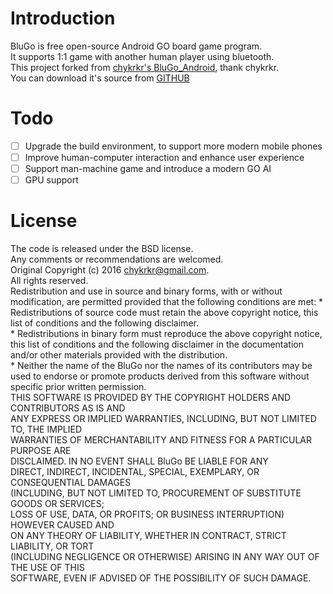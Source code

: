  # Introduction
   BluGo is free open-source Android GO board game program.  
   It supports 1:1 game with another human player using bluetooth.   
   This project forked from [chykrkr's BluGo_Android](https://github.com/chykrkr/BluGo_Android),  thank chykrkr.   
   You can download it's source from  [GITHUB](https://github.com/John-Yu/BluGo_Android) 
 
 # Todo

- [ ] Upgrade the build environment, to support more modern mobile phones
- [ ] Improve human-computer interaction and enhance user experience
- [ ] Support man-machine game and introduce a modern GO AI
- [ ] GPU support
                  
 # License
 The code is released under the BSD license.    
 Any comments or recommendations are welcomed.    
 Original Copyright (c) 2016 chykrkr@gmail.com.        
 All rights reserved.             
 Redistribution and use in source and binary forms, with or without  modification, are permitted provided that the following conditions are met:
          * Redistributions of source code must retain the above copyright notice, this list of conditions and the following disclaimer.          	
          * Redistributions in binary form must reproduce the above copyright notice, this list of conditions and the following disclaimer in the documentation and/or other materials provided with the distribution.          	
          * Neither the name of the BluGo nor the names of its contributors may be used to endorse or promote products derived from this software without specific prior written permission.            
         	THIS SOFTWARE IS PROVIDED BY THE COPYRIGHT HOLDERS AND CONTRIBUTORS AS IS AND         
         	ANY EXPRESS OR IMPLIED WARRANTIES, INCLUDING, BUT NOT LIMITED TO, THE IMPLIED         
         	WARRANTIES OF MERCHANTABILITY AND FITNESS FOR A PARTICULAR PURPOSE ARE         
         	DISCLAIMED. IN NO EVENT SHALL BluGo BE LIABLE FOR ANY         
         	DIRECT, INDIRECT, INCIDENTAL, SPECIAL, EXEMPLARY, OR CONSEQUENTIAL DAMAGES         
         	(INCLUDING, BUT NOT LIMITED TO, PROCUREMENT OF SUBSTITUTE GOODS OR SERVICES;         
         	LOSS OF USE, DATA, OR PROFITS; OR BUSINESS INTERRUPTION) HOWEVER CAUSED AND         
         	ON ANY THEORY OF LIABILITY, WHETHER IN CONTRACT, STRICT LIABILITY, OR TORT         
         	(INCLUDING NEGLIGENCE OR OTHERWISE) ARISING IN ANY WAY OUT OF THE USE OF THIS         
         	SOFTWARE, EVEN IF ADVISED OF THE POSSIBILITY OF SUCH DAMAGE.     
